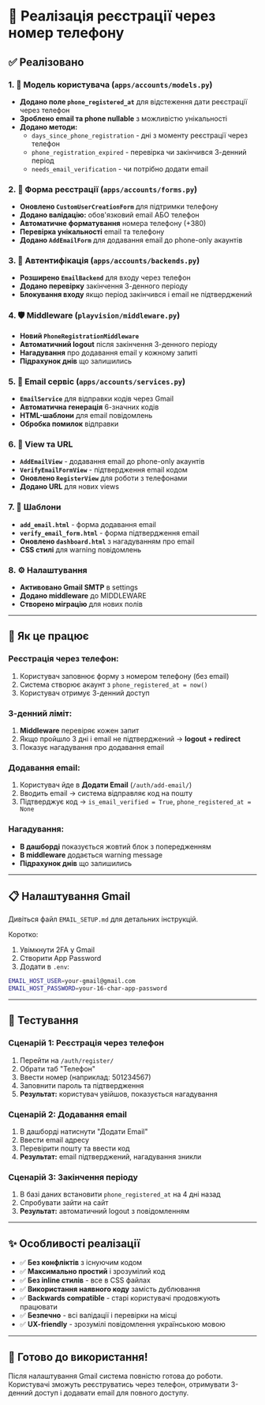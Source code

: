 # 📱 Реалізація реєстрації через номер телефону

## ✅ Реалізовано

### 1. 🔧 Модель користувача (`apps/accounts/models.py`)
- **Додано поле `phone_registered_at`** для відстеження дати реєстрації через телефон
- **Зроблено email та phone nullable** з можливістю унікальності
- **Додано методи:**
  - `days_since_phone_registration` - дні з моменту реєстрації через телефон
  - `phone_registration_expired` - перевірка чи закінчився 3-денний період
  - `needs_email_verification` - чи потрібно додати email

### 2. 📝 Форма реєстрації (`apps/accounts/forms.py`)
- **Оновлено `CustomUserCreationForm`** для підтримки телефону
- **Додано валідацію:** обов'язковий email АБО телефон
- **Автоматичне форматування** номера телефону (+380)
- **Перевірка унікальності** email та телефону
- **Додано `AddEmailForm`** для додавання email до phone-only акаунтів

### 3. 🔐 Автентифікація (`apps/accounts/backends.py`)
- **Розширено `EmailBackend`** для входу через телефон
- **Додано перевірку** закінчення 3-денного періоду
- **Блокування входу** якщо період закінчився і email не підтверджений

### 4. 🛡️ Middleware (`playvision/middleware.py`)
- **Новий `PhoneRegistrationMiddleware`**
- **Автоматичний logout** після закінчення 3-денного періоду
- **Нагадування** про додавання email у кожному запиті
- **Підрахунок днів** що залишились

### 5. 📧 Email сервіс (`apps/accounts/services.py`)
- **`EmailService`** для відправки кодів через Gmail
- **Автоматична генерація** 6-значних кодів
- **HTML-шаблони** для email повідомлень
- **Обробка помилок** відправки

### 6. 🎨 View та URL
- **`AddEmailView`** - додавання email до phone-only акаунтів
- **`VerifyEmailFormView`** - підтвердження email кодом
- **Оновлено `RegisterView`** для роботи з телефонами
- **Додано URL** для нових views

### 7. 🎨 Шаблони
- **`add_email.html`** - форма додавання email
- **`verify_email_form.html`** - форма підтвердження email
- **Оновлено `dashboard.html`** з нагадуванням про email
- **CSS стилі** для warning повідомлень

### 8. ⚙️ Налаштування
- **Активовано Gmail SMTP** в settings
- **Додано middleware** до MIDDLEWARE
- **Створено міграцію** для нових полів

---

## 🚀 Як це працює

### Реєстрація через телефон:
1. Користувач заповнює форму з номером телефону (без email)
2. Система створює акаунт з `phone_registered_at = now()`
3. Користувач отримує 3-денний доступ

### 3-денний ліміт:
1. **Middleware** перевіряє кожен запит
2. Якщо пройшло 3 дні і email не підтверджений → **logout + redirect**
3. Показує нагадування про додавання email

### Додавання email:
1. Користувач йде в **Додати Email** (`/auth/add-email/`)
2. Вводить email → система відправляє код на пошту
3. Підтверджує код → `is_email_verified = True`, `phone_registered_at = None`

### Нагадування:
- **В дашборді** показується жовтий блок з попередженням
- **В middleware** додається warning message
- **Підрахунок днів** що залишились

---

## 📋 Налаштування Gmail

Дивіться файл `EMAIL_SETUP.md` для детальних інструкцій.

Коротко:
1. Увімкнути 2FA у Gmail
2. Створити App Password
3. Додати в `.env`:
```bash
EMAIL_HOST_USER=your-gmail@gmail.com
EMAIL_HOST_PASSWORD=your-16-char-app-password
```

---

## 🧪 Тестування

### Сценарій 1: Реєстрація через телефон
1. Перейти на `/auth/register/`
2. Обрати таб "Телефон"
3. Ввести номер (наприклад: 501234567)
4. Заповнити пароль та підтвердження
5. **Результат:** користувач увійшов, показується нагадування

### Сценарій 2: Додавання email
1. В дашборді натиснути "Додати Email"
2. Ввести email адресу
3. Перевірити пошту та ввести код
4. **Результат:** email підтверджений, нагадування зникли

### Сценарій 3: Закінчення періоду
1. В базі даних встановити `phone_registered_at` на 4 дні назад
2. Спробувати зайти на сайт
3. **Результат:** автоматичний logout з повідомленням

---

## ✨ Особливості реалізації

- ✅ **Без конфліктів** з існуючим кодом
- ✅ **Максимально простий** і зрозумілий код
- ✅ **Без inline стилів** - все в CSS файлах
- ✅ **Використання наявного коду** замість дублювання
- ✅ **Backwards compatible** - старі користувачі продовжують працювати
- ✅ **Безпечно** - всі валідації і перевірки на місці
- ✅ **UX-friendly** - зрозумілі повідомлення українською мовою

---

## 🎯 Готово до використання!

Після налаштування Gmail система повністю готова до роботи. Користувачі зможуть реєструватись через телефон, отримувати 3-денний доступ і додавати email для повного доступу.
